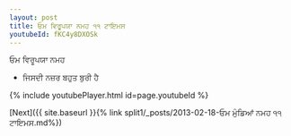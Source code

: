 ```yaml
---
layout: post
title: ਓਮ ਵਿਰੂਪਯਾ ਨਮਹ ੧੧ ਟਾਇਮਸ
youtubeId: fKC4y8DXOSk
---
```

 
 
 ਓਮ ਵਿਰੂਪਯਾ ਨਮਹ  
 
 -  ਜਿਸਦੀ ਨਜ਼ਰ ਬਹੁਤ ਬੁਰੀ ਹੈ 
 
  
 
  
 
 
 
 
 
 


{% include youtubePlayer.html id=page.youtubeId %}
 
[Next]({{ site.baseurl }}{% link  split1/_posts/2013-02-18-ਓਮ ਮੁੰਡਿਆਂ ਨਮਹ ੧੧ ਟਾਇਮਸ.md%})
 
